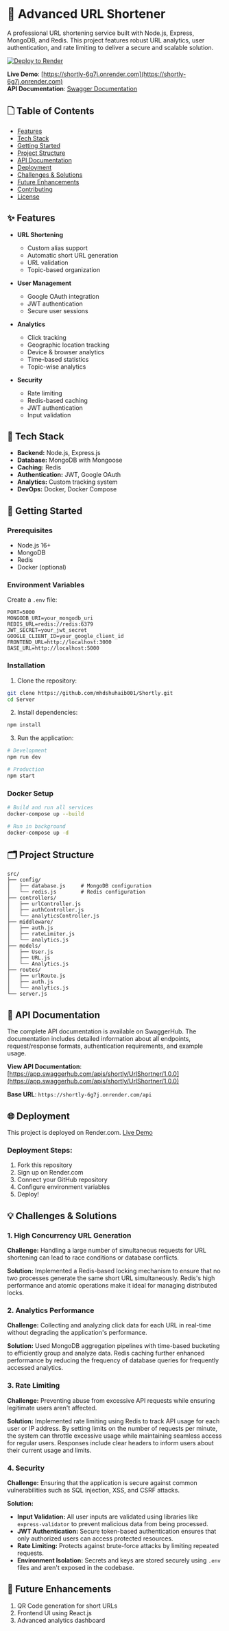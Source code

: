 # 🔗 Advanced URL Shortener

A professional URL shortening service built with Node.js, Express, MongoDB, and Redis. This project features robust URL analytics, user authentication, and rate limiting to deliver a secure and scalable solution.

[![Deploy to Render](https://render.com/images/deploy-to-render-button.svg)](https://render.com)

**Live Demo**: [https://shortly-6g7j.onrender.com](https://shortly-6g7j.onrender.com)  
**API Documentation**: [Swagger Documentation](https://app.swaggerhub.com/apis/shortly/UrlShortner/1.0.0)

## 🗋 Table of Contents
- [Features](#features)
- [Tech Stack](#tech-stack)
- [Getting Started](#getting-started)
- [Project Structure](#project-structure)
- [API Documentation](#api-documentation)
- [Deployment](#deployment)
- [Challenges & Solutions](#challenges--solutions)
- [Future Enhancements](#future-enhancements)
- [Contributing](#contributing)
- [License](#license)

## ✨ Features
- **URL Shortening**
  - Custom alias support
  - Automatic short URL generation
  - URL validation
  - Topic-based organization

- **User Management**
  - Google OAuth integration
  - JWT authentication
  - Secure user sessions

- **Analytics**
  - Click tracking
  - Geographic location tracking
  - Device & browser analytics
  - Time-based statistics
  - Topic-wise analytics

- **Security**
  - Rate limiting
  - Redis-based caching
  - JWT authentication
  - Input validation

## 🔧 Tech Stack
- **Backend:** Node.js, Express.js
- **Database:** MongoDB with Mongoose
- **Caching:** Redis
- **Authentication:** JWT, Google OAuth
- **Analytics:** Custom tracking system
- **DevOps:** Docker, Docker Compose

## 🚀 Getting Started

### Prerequisites
- Node.js 16+
- MongoDB
- Redis
- Docker (optional)

### Environment Variables
Create a `.env` file:
```env
PORT=5000
MONGODB_URI=your_mongodb_uri
REDIS_URL=redis://redis:6379
JWT_SECRET=your_jwt_secret
GOOGLE_CLIENT_ID=your_google_client_id
FRONTEND_URL=http://localhost:3000
BASE_URL=http://localhost:5000
```

### Installation

1. Clone the repository:
```bash
git clone https://github.com/mhdshuhaib001/Shortly.git
cd Server
```

2. Install dependencies:
```bash
npm install
```

3. Run the application:
```bash
# Development
npm run dev

# Production
npm start
```

### Docker Setup
```bash
# Build and run all services
docker-compose up --build

# Run in background
docker-compose up -d
```

## 🗂 Project Structure
```plaintext
src/
├── config/
│   ├── database.js     # MongoDB configuration
│   └── redis.js        # Redis configuration
├── controllers/
│   ├── urlController.js
│   ├── authController.js
│   └── analyticsController.js
├── middleware/
│   ├── auth.js
│   ├── rateLimiter.js
│   └── analytics.js
├── models/
│   ├── User.js
│   ├── URL.js
│   └── Analytics.js
├── routes/
│   ├── urlRoute.js
│   ├── auth.js
│   └── analytics.js
└── server.js
```

## 🔗 API Documentation

The complete API documentation is available on SwaggerHub. The documentation includes detailed information about all endpoints, request/response formats, authentication requirements, and example usage.

**View API Documentation**: [https://app.swaggerhub.com/apis/shortly/UrlShortner/1.0.0](https://app.swaggerhub.com/apis/shortly/UrlShortner/1.0.0)

**Base URL**: `https://shortly-6g7j.onrender.com/api`

## 🌐 Deployment
This project is deployed on Render.com. [Live Demo](https://shortly-6g7j.onrender.com)

### Deployment Steps:
1. Fork this repository
2. Sign up on Render.com
3. Connect your GitHub repository
4. Configure environment variables
5. Deploy!

## 💡 Challenges & Solutions

### 1. High Concurrency URL Generation
**Challenge:**
Handling a large number of simultaneous requests for URL shortening can lead to race conditions or database conflicts.

**Solution:**
Implemented a Redis-based locking mechanism to ensure that no two processes generate the same short URL simultaneously. Redis's high performance and atomic operations make it ideal for managing distributed locks.

### 2. Analytics Performance
**Challenge:**
Collecting and analyzing click data for each URL in real-time without degrading the application's performance.

**Solution:**
Used MongoDB aggregation pipelines with time-based bucketing to efficiently group and analyze data. Redis caching further enhanced performance by reducing the frequency of database queries for frequently accessed analytics.

### 3. Rate Limiting
**Challenge:**
Preventing abuse from excessive API requests while ensuring legitimate users aren't affected.

**Solution:**
Implemented rate limiting using Redis to track API usage for each user or IP address. By setting limits on the number of requests per minute, the system can throttle excessive usage while maintaining seamless access for regular users. Responses include clear headers to inform users about their current usage and limits.

### 4. Security
**Challenge:**
Ensuring that the application is secure against common vulnerabilities such as SQL injection, XSS, and CSRF attacks.

**Solution:**
- **Input Validation:** All user inputs are validated using libraries like `express-validator` to prevent malicious data from being processed.
- **JWT Authentication:** Secure token-based authentication ensures that only authorized users can access protected resources.
- **Rate Limiting:** Protects against brute-force attacks by limiting repeated requests.
- **Environment Isolation:** Secrets and keys are stored securely using `.env` files and aren't exposed in the codebase.

## 🚀 Future Enhancements
1. QR Code generation for short URLs
2. Frontend UI using React.js
3. Advanced analytics dashboard








